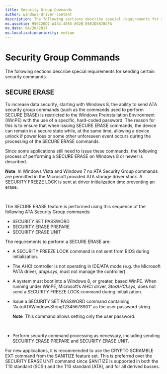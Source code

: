 ```yaml
---
title: Security Group Commands
author: windows-driver-content
description: The following sections describe special requirements for sending certain security commands.
ms.assetid: 956C26D7-A434-4055-892B-E6E2D5B70CFA
ms.date: 04/20/2017
ms.localizationpriority: medium
---
```


# Security Group Commands


The following sections describe special requirements for sending certain security commands.

## <span id="SECURE_ERASE"></span><span id="secure_erase"></span>SECURE ERASE


To increase data security, starting with Windows 8, the ability to send ATA security group commands (such as the commands used to perform SECURE ERASE) is restricted to the Windows Preinstallation Environment (WinPE) with the use of a specific, hard-coded password. The reason for this is to ensure that when issuing SECURE ERASE commands, the device can remain in a secure state while, at the same time, allowing a device unlock if power loss or some other unforeseen event occurs during the processing of the SECURE ERASE commands.

Since some applications still need to issue these commands, the following process of performing a SECURE ERASE on Windows 8 or newer is described.

**Note**  In Windows Vista and Windows 7 no ATA Security Group commands are permitted in the Microsoft provided ATA storage driver stack. A SECURITY FREEZE LOCK is sent at driver initialization time preventing an erase.

 

The SECURE ERASE feature is performed using this sequence of the following ATA Security Group commands:

-   SECURITY SET PASSWORD
-   SECURITY ERASE PREPARE
-   SECURITY ERASE UNIT

The requirements to perform a SECURE ERASE are:

-   A SECURITY FREEZE LOCK command is not sent from BIOS during initialization.
-   The AHCI controller is not operating in IDE/ATA mode (e.g. the Microsoft PATA driver, *atapi.sys*, must not manage the controller).
-   A system must boot into a Windows 8, or greater, based WinPE. When running under WinPE, Microsoft’s AHCI driver, *StorAHCI.sys*, does not send a SECURITY FREEZE LOCK command during initialization.
-   Issue a SECURITY SET PASSWORD command containing “AutoATAWindowsString12345678901” as the user password string.

    **Note**  This command allows setting only the user password.

     

-   Perform security command processing as necessary, including sending SECURITY ERASE PREPARE and SECURITY ERASE UNIT.

For new applications, it is recommended to use the CRYPTO SCRAMBLE EXT command from the SANITIZE feature set. This is preferred over the SECURITY ERASE UNIT command since SANITIZE is supported in both the T10 standard (SCSI) and the T13 standard (ATA), and for all derived busses.

 

 




